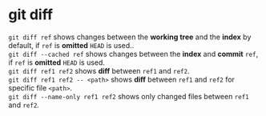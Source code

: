 # git diff
`git diff ref` shows changes between the **working tree** and the **index** by default, if `ref` is **omitted** `HEAD` is used..<br>
`git diff --cached ref` shows changes between the **index** and **commit** `ref`, if `ref` is **omitted** `HEAD` is used.<br>
`git diff ref1 ref2` shows **diff** between `ref1` and `ref2`.<br>
`git diff ref1 ref2 -- <path>` shows **diff** between `ref1` and `ref2` for specific file `<path>`.<br>
`git diff --name-only ref1 ref2` shows only changed files between `ref1` and `ref2`.
